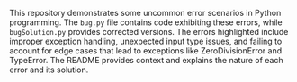 This repository demonstrates some uncommon error scenarios in Python programming.  The `bug.py` file contains code exhibiting these errors, while `bugSolution.py` provides corrected versions.  The errors highlighted include improper exception handling, unexpected input type issues, and failing to account for edge cases that lead to exceptions like ZeroDivisionError and TypeError.  The README provides context and explains the nature of each error and its solution.